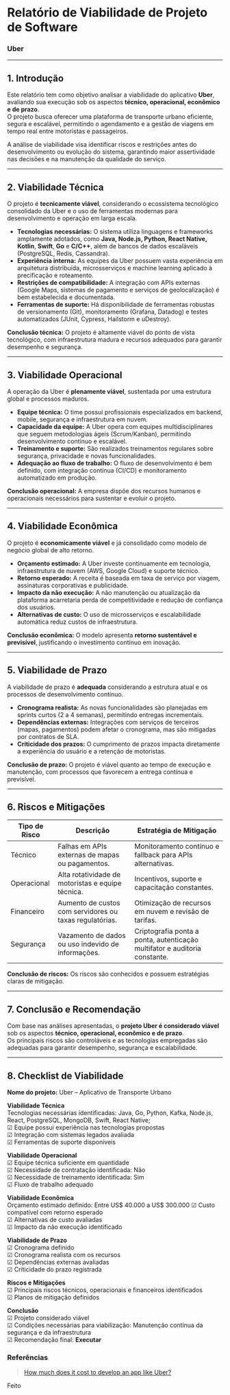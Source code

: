 # Relatório de Viabilidade de Projeto de Software  
### Uber

---

## 1. Introdução

Este relatório tem como objetivo analisar a viabilidade do aplicativo **Uber**, avaliando sua execução sob os aspectos **técnico, operacional, econômico e de prazo**.  
O projeto busca oferecer uma plataforma de transporte urbano eficiente, segura e escalável, permitindo o agendamento e a gestão de viagens em tempo real entre motoristas e passageiros.

A análise de viabilidade visa identificar riscos e restrições antes do desenvolvimento ou evolução do sistema, garantindo maior assertividade nas decisões e na manutenção da qualidade do serviço.

---

## 2. Viabilidade Técnica

O projeto é **tecnicamente viável**, considerando o ecossistema tecnológico consolidado da Uber e o uso de ferramentas modernas para desenvolvimento e operação em larga escala.

- **Tecnologias necessárias:** O sistema utiliza linguagens e frameworks amplamente adotados, como **Java, Node.js, Python, React Native, Kotlin**, **Swift**, **Go** e **C/C++**, além de bancos de dados escaláveis (PostgreSQL, Redis, Cassandra).  
- **Experiência interna:** As equipes da Uber possuem vasta experiência em arquitetura distribuída, microsserviços e machine learning aplicado à precificação e roteamento.  
- **Restrições de compatibilidade:** A integração com APIs externas (Google Maps, sistemas de pagamento e serviços de geolocalização) é bem estabelecida e documentada.  
- **Ferramentas de suporte:** Há disponibilidade de ferramentas robustas de versionamento (Git), monitoramento (Grafana, Datadog) e testes automatizados (JUnit, Cypress, Hailstorm e uDestroy).

 **Conclusão técnica:** O projeto é altamente viável do ponto de vista tecnológico, com infraestrutura madura e recursos adequados para garantir desempenho e segurança.

---

## 3. Viabilidade Operacional

A operação da Uber é **plenamente viável**, sustentada por uma estrutura global e processos maduros.

- **Equipe técnica:** O time possui profissionais especializados em backend, mobile, segurança e infraestrutura em nuvem.  
- **Capacidade da equipe:** A Uber opera com equipes multidisciplinares que seguem metodologias ágeis (Scrum/Kanban), permitindo desenvolvimento contínuo e escalável.  
- **Treinamento e suporte:** São realizados treinamentos regulares sobre segurança, privacidade e novas funcionalidades.  
- **Adequação ao fluxo de trabalho:** O fluxo de desenvolvimento é bem definido, com integração contínua (CI/CD) e monitoramento automatizado em produção.

 **Conclusão operacional:** A empresa dispõe dos recursos humanos e operacionais necessários para sustentar e evoluir o projeto.

---

## 4. Viabilidade Econômica

O projeto é **economicamente viável** e já consolidado como modelo de negócio global de alto retorno.

- **Orçamento estimado:** A Uber investe continuamente em tecnologia, infraestrutura de nuvem (AWS, Google Cloud) e suporte técnico.  
- **Retorno esperado:** A receita é baseada em taxa de serviço por viagem, assinaturas corporativas e publicidade.  
- **Impacto da não execução:** A não manutenção ou atualização da plataforma acarretaria perda de competitividade e redução de confiança dos usuários.  
- **Alternativas de custo:** O uso de microsserviços e escalabilidade automática reduz custos de infraestrutura.

 **Conclusão econômica:** O modelo apresenta **retorno sustentável e previsível**, justificando o investimento contínuo em inovação.

---

## 5. Viabilidade de Prazo

A viabilidade de prazo é **adequada** considerando a estrutura atual e os processos de desenvolvimento contínuo.

- **Cronograma realista:** As novas funcionalidades são planejadas em sprints curtos (2 a 4 semanas), permitindo entregas incrementais.  
- **Dependências externas:** Integrações com serviços de terceiros (mapas, pagamentos) podem afetar o cronograma, mas são mitigadas por contratos de SLA.  
- **Criticidade dos prazos:** O cumprimento de prazos impacta diretamente a experiência do usuário e a retenção de motoristas.

 **Conclusão de prazo:** O projeto é viável quanto ao tempo de execução e manutenção, com processos que favorecem a entrega contínua e previsível.

---

## 6. Riscos e Mitigações

| Tipo de Risco | Descrição | Estratégia de Mitigação |
|----------------|------------|--------------------------|
| Técnico | Falhas em APIs externas de mapas ou pagamentos. | Monitoramento contínuo e fallback para APIs alternativas. |
| Operacional | Alta rotatividade de motoristas e equipe técnica. | Incentivos, suporte e capacitação constantes. |
| Financeiro | Aumento de custos com servidores ou taxas regulatórias. | Otimização de recursos em nuvem e revisão de tarifas. |
| Segurança | Vazamento de dados ou uso indevido de informações. | Criptografia ponta a ponta, autenticação multifator e auditoria constante. |

 **Conclusão de riscos:** Os riscos são conhecidos e possuem estratégias claras de mitigação.

---

## 7. Conclusão e Recomendação

Com base nas análises apresentadas, o **projeto Uber é considerado viável** sob os aspectos **técnico, operacional, econômico e de prazo**.  
Os principais riscos são controláveis e as tecnologias empregadas são adequadas para garantir desempenho, segurança e escalabilidade.


---

## 8. Checklist de Viabilidade

**Nome do projeto:** Uber – Aplicativo de Transporte Urbano  

**Viabilidade Técnica**  
Tecnologias necessárias identificadas: Java, Go, Python, Kafka, Node.js, React, PostgreSQL, MongoDB, Swift, React Native;  
☑ Equipe possui experiência nas tecnologias propostas  
☑ Integração com sistemas legados avaliada  
☑ Ferramentas de suporte disponíveis  

**Viabilidade Operacional**  
☑ Equipe técnica suficiente em quantidade  
☑ Necessidade de contratação identificada: Não  
☑ Necessidade de treinamento identificada: Sim  
☑ Fluxo de trabalho adequado  

**Viabilidade Econômica**  
Orçamento estimado definido: Entre US$ 40.000 a US$ 300.000
☑ Custo compatível com retorno esperado  
☑ Alternativas de custo avaliadas  
☑ Impacto da não execução identificado  

**Viabilidade de Prazo**  
☑ Cronograma definido  
☑ Cronograma realista com os recursos  
☑ Dependências externas avaliadas  
☑ Criticidade do prazo registrada  

**Riscos e Mitigações**  
☑ Principais riscos técnicos, operacionais e financeiros identificados  
☑ Planos de mitigação definidos  

**Conclusão**  
☑ Projeto considerado viável  
☑ Condições necessárias para viabilização: Manutenção contínua da segurança e da infraestrutura  
☑ Recomendação final: **Executar**


### Referências

> [How much does it cost to develop an app like Uber?](https://appinventiv.com/blog/how-much-does-it-cost-to-develop-an-app-like-careem-uber/)

‌Feito